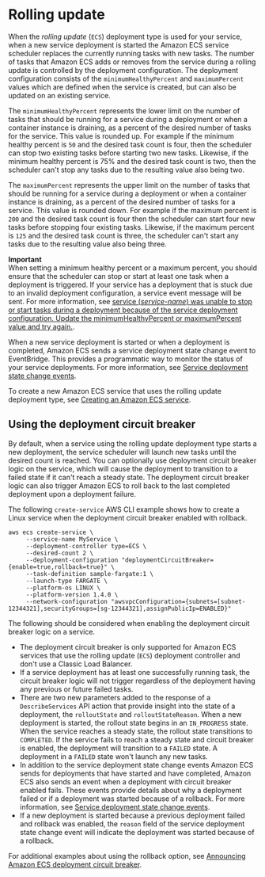 # Rolling update<a name="deployment-type-ecs"></a>

When the *rolling update* \(`ECS`\) deployment type is used for your service, when a new service deployment is started the Amazon ECS service scheduler replaces the currently running tasks with new tasks\. The number of tasks that Amazon ECS adds or removes from the service during a rolling update is controlled by the deployment configuration\. The deployment configuration consists of the `minimumHealthyPercent` and `maximumPercent` values which are defined when the service is created, but can also be updated on an existing service\.

The `minimumHealthyPercent` represents the lower limit on the number of tasks that should be running for a service during a deployment or when a container instance is draining, as a percent of the desired number of tasks for the service\. This value is rounded up\. For example if the minimum healthy percent is `50` and the desired task count is four, then the scheduler can stop two existing tasks before starting two new tasks\. Likewise, if the minimum healthy percent is 75% and the desired task count is two, then the scheduler can't stop any tasks due to the resulting value also being two\.

The `maximumPercent` represents the upper limit on the number of tasks that should be running for a service during a deployment or when a container instance is draining, as a percent of the desired number of tasks for a service\. This value is rounded down\. For example if the maximum percent is `200` and the desired task count is four then the scheduler can start four new tasks before stopping four existing tasks\. Likewise, if the maximum percent is `125` and the desired task count is three, the scheduler can't start any tasks due to the resulting value also being three\.

**Important**  
When setting a minimum healthy percent or a maximum percent, you should ensure that the scheduler can stop or start at least one task when a deployment is triggered\. If your service has a deployment that is stuck due to an invalid deployment configuration, a service event message will be sent\. For more information, see [service \(*service\-name*\) was unable to stop or start tasks during a deployment because of the service deployment configuration\. Update the minimumHealthyPercent or maximumPercent value and try again\.](service-event-messages.md#service-event-messages-7)\.

When a new service deployment is started or when a deployment is completed, Amazon ECS sends a service deployment state change event to EventBridge\. This provides a programmatic way to monitor the status of your service deployments\. For more information, see [Service deployment state change events](ecs_cwe_events.md#ecs_service_deployment_events)\.

To create a new Amazon ECS service that uses the rolling update deployment type, see [Creating an Amazon ECS service](create-service.md)\.

## Using the deployment circuit breaker<a name="deployment-circuit-breaker"></a>

By default, when a service using the rolling update deployment type starts a new deployment, the service scheduler will launch new tasks until the desired count is reached\. You can optionally use deployment circuit breaker logic on the service, which will cause the deployment to transition to a failed state if it can't reach a steady state\. The deployment circuit breaker logic can also trigger Amazon ECS to roll back to the last completed deployment upon a deployment failure\.

The following `create-service` AWS CLI example shows how to create a Linux service when the deployment circuit breaker enabled with rollback\.

```
aws ecs create-service \
     --service-name MyService \
     --deployment-controller type=ECS \
     --desired-count 2 \
     --deployment-configuration "deploymentCircuitBreaker={enable=true,rollback=true}" \
     --task-definition sample-fargate:1 \
     --launch-type FARGATE \
     --platform-os LINUX \
     --platform-version 1.4.0 \
     --network-configuration "awsvpcConfiguration={subnets=[subnet-12344321],securityGroups=[sg-12344321],assignPublicIp=ENABLED}"
```

The following should be considered when enabling the deployment circuit breaker logic on a service\.
+ The deployment circuit breaker is only supported for Amazon ECS services that use the rolling update \(`ECS`\) deployment controller and don't use a Classic Load Balancer\.
+ If a service deployment has at least one successfully running task, the circuit breaker logic will not trigger regardless of the deployment having any previous or future failed tasks\.
+ There are two new parameters added to the response of a `DescribeServices` API action that provide insight into the state of a deployment, the `rolloutState` and `rolloutStateReason`\. When a new deployment is started, the rollout state begins in an `IN_PROGRESS` state\. When the service reaches a steady state, the rollout state transitions to `COMPLETED`\. If the service fails to reach a steady state and circuit breaker is enabled, the deployment will transition to a `FAILED` state\. A deployment in a `FAILED` state won't launch any new tasks\.
+ In addition to the service deployment state change events Amazon ECS sends for deployments that have started and have completed, Amazon ECS also sends an event when a deployment with circuit breaker enabled fails\. These events provide details about why a deployment failed or if a deployment was started because of a rollback\. For more information, see [Service deployment state change events](ecs_cwe_events.md#ecs_service_deployment_events)\.
+ If a new deployment is started because a previous deployment failed and rollback was enabled, the `reason` field of the service deployment state change event will indicate the deployment was started because of a rollback\.

For additional examples about using the rollback option, see [Announcing Amazon ECS deployment circuit breaker](https://aws.amazon.com/blogs/containers/announcing-amazon-ecs-deployment-circuit-breaker/)\.